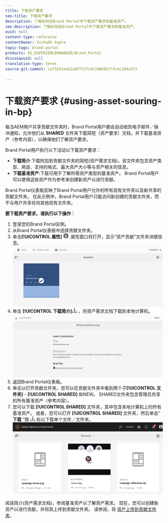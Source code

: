 ```yaml
---
title: 下载资产要求
seo-title: 下载资产要求
description: 了解如何在Brand Portal中下载资产要求和基准资产。
seo-description: 了解如何在Brand Portal中下载资产要求和基准资产。
uuid: null
content-type: reference
contentOwner: Vishabh Gupta
topic-tags: brand-portal
products: SG_EXPERIENCEMANAGER/Brand_Portal
discoiquuid: null
translation-type: tm+mt
source-git-commit: ca71b51ea51a92f23fc4c7d6682f73c4c204a5f2

---
```



# 下载资产要求 {#using-asset-souring-in-bp}

每当AEM用户共享贡献文件夹时，Brand Portal用户都会自动收到电子邮件／脉冲通知，允许他们从 **SHARED** 文件夹下载简短（资产要求）文档，并下载基准资产（参考内容），以确保他们了解资产要求。

Brand Portal用户执行以下活动以下载资产要求：

* **下载简介**:下载附加到贡献文件夹的简短(资产需求文档)，该文件夹包含资产类型、用途、支持的格式、最大资产大小等与资产相关的信息。
* **下载基准资产**:下载可用于了解所需资产类型的基准资产。 Brand Portal用户可以使用这些资产作为参考来创建新资产以进行贡献。

Brand Portal仪表板反映了Brand Portal用户允许的所有现有文件夹以及新共享的贡献文件夹。 在此示例中，Brand Portal用户只能访问新创建的贡献文件夹，而不与用户共享任何其他现有文件夹。

**要下载资产要求，请执行以下操作：**

1. 登录您的Brand Portal实例。
1. 从Brand Portal仪表板中选择贡献文件夹。
1. 单击&#x200B;**[!UICONTROL 属性]** ![](assets/properties.png). 属性窗口将打开，显示“资产贡献”文件夹详细信息。
   ![](assets/download-asset-requirement1.png)
1. 单击 **[!UICONTROL 下载简介]**![](assets/download.png) ，将资产需求文档下载到本地计算机。
   ![](assets/download-asset-requirement2.png)
1. 返回Brand Portal仪表板。
1. 单击以打开贡献文件夹，您可以在贡献文件夹中看到两个子&#x200B;**[!UICONTROL 文件夹]** - **[!UICONTROL SHARED]** 和NEW。 SHARED文件夹包含管理员共享的所有基准资产（参考内容）。
1. 您可以下载 **[!UICONTROL SHARED]** 文件夹，其中包含本地计算机上的所有基准资产。
或者，您可以打开 **[!UICONTROL SHARED]** 文件夹，然后单击“ **下载** ”图 ![](assets/download.png) 标以下载单个文件／文件夹。
   ![](assets/download-asset-requirement3.png)

阅读简介(资产需求文档)，参阅基准资产以了解资产需求。 现在，您可以创建新资产以进行贡献，并将其上传到贡献文件夹。 请参阅，将 [资产上传到贡献文件夹](brand-portal-upload-assets-to-contribution-folder.md)。

